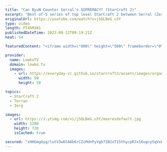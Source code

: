 ```yaml
---
title: "Can ByuN Counter Serral's SUPREMACY? (StarCraft 2)"
excerpt: "Best-of-5 series of top level StarCraft 2 between Serral (Zerg) and ByuN (Terran). Some very strange and powerful build orders get played by both players in this game, as both players try to outsmart each other. They're trying to put the word strategy in to the Real Time Strategy category.  Support my"
originalUrl: https://youtube.com/watch?v=j5QLBeG_u3Y
type: video
length: PT45M38S
publishedDateTime: 2023-09-12T09:19:21Z
heat: 54

featuredContent: "<iframe width=\"800\" height=\"500\" frameborder=\"0\" src=\"https://www.youtube.com/embed/j5QLBeG_u3Y\" allow=\"accelerometer; autoplay; encrypted-media; gyroscope; picture-in-picture\" allowfullscreen></iframe>"

provider:
  name: LowkoTV
  domain: lowko.tv
  images:
    - url: https://everyday-cc.github.io/starcraft2/assets/images/organizations/lowko.tv-50x50.jpg
      width: 50
      height: 50

topics:
  - StarCraft 2
  - Terran
  - Zerg

images:
  - url: https://i.ytimg.com/vi/j5QLBeG_u3Y/maxresdefault.jpg
    width: 1280
    height: 720
    isCached: true

secured: "xHHGmgOyg/lutV3w6tA6b6rCZcMdnPyVgb7IB2xT15thycpRJx16ugcySqVxbG6vIoT7VQm1Hvg9VKTQpWpinBpiZcuFqcm/+J0HW4UuvxOntlOrpZGKaNQgZSeqhTBi4Hr7goORMJ61m7tAGVSY6r0Glwz03ImH8LmwcatD/7bJXTOnEk3F2qM3v4OsjM2/QKEboPjJVfibbhonMO0LOLkMocUmQHjkImnRpZR4mMkQSpeDERTdCdf3sj1w79Pb+D5Nh7TDwPNKKotOIV8/NtdF8TKYI9smDD0v+6cgMWqIE230W/A9VsgQYzrM2s8TEP4DBfJ8B9raaHRaAPnCVijgrmSTtT38yxFqgZ2Q/JMXbB8ErinCXBc7j0lX0ilN+tbGXM8Tedw6XJJf1NLD7zHXZ0k0KkpPiTe4vpVoY4E=;F1q2LEa9sL68QB7I9fVk0w=="
---
```


